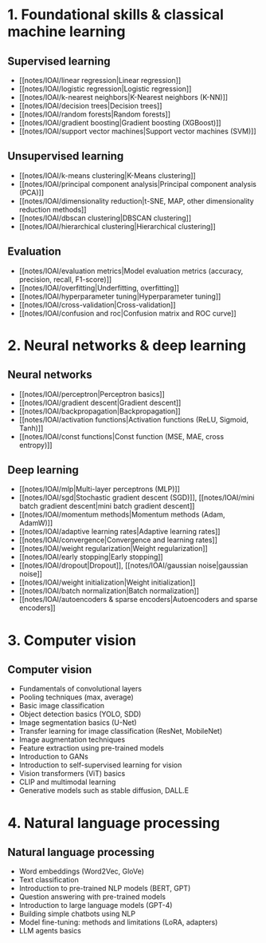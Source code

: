 # 1. Foundational skills & classical machine learning
## Supervised learning
- [[notes/IOAI/linear regression|Linear regression]]
- [[notes/IOAI/logistic regression|Logistic regression]]
- [[notes/IOAI/k-nearest neighbors|K-Nearest neighbors (K-NN)]]
- [[notes/IOAI/decision trees|Decision trees]]
- [[notes/IOAI/random forests|Random forests]]
- [[notes/IOAI/gradient boosting|Gradient boosting (XGBoost)]]
- [[notes/IOAI/support vector machines|Support vector machines (SVM)]]

## Unsupervised learning
- [[notes/IOAI/k-means clustering|K-Means clustering]]
- [[notes/IOAI/principal component analysis|Principal component analysis (PCA)]]
- [[notes/IOAI/dimensionality reduction|t-SNE, MAP, other dimensionality reduction methods]]
- [[notes/IOAI/dbscan clustering|DBSCAN clustering]]
- [[notes/IOAI/hierarchical clustering|Hierarchical clustering]]

## Evaluation
- [[notes/IOAI/evaluation metrics|Model evaluation metrics (accuracy, precision, recall, F1-score)]]
- [[notes/IOAI/overfitting|Underfitting, overfitting]]
- [[notes/IOAI/hyperparameter tuning|Hyperparameter tuning]]
- [[notes/IOAI/cross-validation|Cross-validation]]
- [[notes/IOAI/confusion and roc|Confusion matrix and ROC curve]]

# 2. Neural networks & deep learning
## Neural networks
- [[notes/IOAI/perceptron|Perceptron basics]]
- [[notes/IOAI/gradient descent|Gradient descent]]
- [[notes/IOAI/backpropagation|Backpropagation]]
- [[notes/IOAI/activation functions|Activation functions (ReLU, Sigmoid, Tanh)]]
- [[notes/IOAI/const functions|Const function (MSE, MAE, cross entropy)]]

## Deep learning
- [[notes/IOAI/mlp|Multi-layer perceptrons (MLP)]]
- [[notes/IOAI/sgd|Stochastic gradient descent (SGD)]], [[notes/IOAI/mini batch gradient descent|mini batch gradient descent]]
- [[notes/IOAI/momentum methods|Momentum methods (Adam, AdamW)]]
- [[notes/IOAI/adaptive learning rates|Adaptive learning rates]]
- [[notes/IOAI/convergence|Convergence and learning rates]]
- [[notes/IOAI/weight regularization|Weight regularization]]
- [[notes/IOAI/early stopping|Early stopping]]
- [[notes/IOAI/dropout|Dropout]], [[notes/IOAI/gaussian noise|gaussian noise]]
- [[notes/IOAI/weight initialization|Weight initialization]]
- [[notes/IOAI/batch normalization|Batch normalization]]
- [[notes/IOAI/autoencoders & sparse encoders|Autoencoders and sparse encoders]]

# 3. Computer vision
## Computer vision
- Fundamentals of convolutional layers
- Pooling techniques (max, average)
- Basic image classification
- Object detection basics (YOLO, SDD)
- Image segmentation basics (U-Net)
- Transfer learning for image classification (ResNet, MobileNet)
- Image augmentation techniques
- Feature extraction using pre-trained models
- Introduction to GANs
- Introduction to self-supervised learning for vision
- Vision transformers (ViT) basics
- CLIP and multimodal learning
- Generative models such as stable diffusion, DALL.E

# 4. Natural language processing
## Natural language processing
- Word embeddings (Word2Vec, GloVe)
- Text classification
- Introduction to pre-trained NLP models (BERT, GPT)
- Question answering with pre-trained models
- Introduction to large language models (GPT-4)
- Building simple chatbots using NLP
- Model fine-tuning: methods and limitations (LoRA, adapters)
- LLM agents basics
